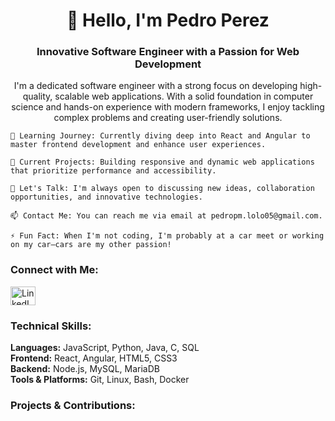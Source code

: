 <h1 align="center">👋 Hello, I'm Pedro Perez</h1>
<h3 align="center">Innovative Software Engineer with a Passion for Web Development</h3>
<p align="center">
  I'm a dedicated software engineer with a strong focus on developing high-quality, scalable web applications. With a solid foundation in computer science and hands-on experience with modern frameworks, I enjoy tackling complex problems and creating user-friendly solutions.
</p>

    🌱 Learning Journey: Currently diving deep into React and Angular to master frontend development and enhance user experiences.

    🔭 Current Projects: Building responsive and dynamic web applications that prioritize performance and accessibility.

    💬 Let's Talk: I'm always open to discussing new ideas, collaboration opportunities, and innovative technologies.

    📫 Contact Me: You can reach me via email at pedropm.lolo05@gmail.com.

    ⚡ Fun Fact: When I'm not coding, I'm probably at a car meet or working on my car—cars are my other passion!

<h3 align="left">Connect with Me:</h3>
<p align="left">
  <a href="https://www.linkedin.com/in/pedro-perez-06bba5238/" target="_blank">
    <img align="center" src="https://raw.githubusercontent.com/rahuldkjain/github-profile-readme-generator/master/src/images/icons/Social/linked-in-alt.svg" alt="LinkedIn" height="30" width="40" />
  </a>
</p>
<h3 align="left">Technical Skills:</h3>
<p align="left">
  <strong>Languages:</strong> JavaScript, Python, Java, C, SQL<br>
  <strong>Frontend:</strong> React, Angular, HTML5, CSS3<br>
  <strong>Backend:</strong> Node.js, MySQL, MariaDB<br>
  <strong>Tools & Platforms:</strong> Git, Linux, Bash, Docker<br>
</p>
<h3 align="left">Projects & Contributions:</h3>
<p align="left">

